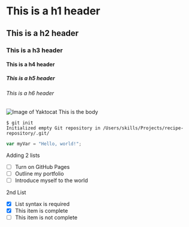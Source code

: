 # This is a h1 header
## This is a h2 header
### This is a h3 header
#### This is a h4 header
##### This is a h5 header
###### This is a h6 header
![Image of Yaktocat](https://octodex.github.com/images/yaktocat.png)
This is the body
```
$ git init
Initialized empty Git repository in /Users/skills/Projects/recipe-repository/.git/
```
``` javascript
var myVar = "Hello, world!";
```
Adding 2 lists
- [ ] Turn on GitHub Pages
- [ ] Outline my portfolio
- [ ] Introduce myself to the world

2nd List
- [x] List syntax is required
- [x] This item is complete
- [ ] This item is not complete
